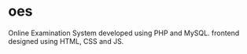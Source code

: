 # oes
Online Examination System developed using PHP and MySQL. frontend designed using HTML, CSS and JS.
